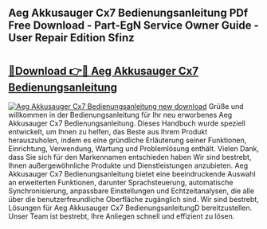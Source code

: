 ## Aeg Akkusauger Cx7 Bedienungsanleitung PDf Free Download - Part-EgN Service Owner Guide - User Repair Edition Sfinz

# <h2><a href="http://df31o2.blite.top/?on=Aeg+Akkusauger+Cx7+Bedienungsanleitung">🔗Download 👉🔴 Aeg Akkusauger Cx7 Bedienungsanleitung</a></h2>

[![Aeg Akkusauger Cx7 Bedienungsanleitung new download](https://i.imgur.com/lujVjoI.png)](http://df31o2.blite.top/?on=Aeg+Akkusauger+Cx7+Bedienungsanleitung)
Grüße und willkommen in der Bedienungsanleitung für Ihr neu erworbenes Aeg Akkusauger Cx7 Bedienungsanleitung. Dieses Handbuch wurde speziell entwickelt, um Ihnen zu helfen, das Beste aus Ihrem Produkt herauszuholen, indem es eine gründliche Erläuterung seiner Funktionen, Einrichtung, Verwendung, Wartung und Problemlösung enthält. Vielen Dank, dass Sie sich für den Markennamen entschieden haben Wir sind bestrebt, Ihnen außergewöhnliche Produkte und Dienstleistungen anzubieten. Aeg Akkusauger Cx7 Bedienungsanleitung bietet eine beeindruckende Auswahl an erweiterten Funktionen, darunter Sprachsteuerung, automatische Synchronisierung, anpassbare Einstellungen und Echtzeitanalysen, die alle über die benutzerfreundliche Oberfläche zugänglich sind. Wir sind bestrebt, Lösungen für Aeg Akkusauger Cx7 BedienungsanleitungD bereitzustellen. Unser Team ist bestrebt, Ihre Anliegen schnell und effizient zu lösen.
